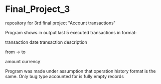 # Final_Project_3
repository for 3rd final project "Account transactions"

Program shows in output last 5 executed transactions in format:

transaction date transaction description

from -> to

amount currency

Program was made under assumption that operation history format is the same. 
Only bug type accounted for is fully empty records 